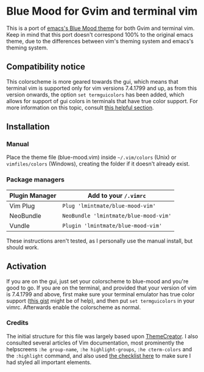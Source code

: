 # Blue Mood for Gvim and terminal vim

This is a port of [emacs's Blue Mood theme](https://emacsthemes.com/themes/blue-mood-theme.html) for both Gvim and terminal vim. Keep in mind that this port doesn't correspond 100% to the original emacs theme, due to the differences between vim's theming system and emacs's theming system.

## Compatibility notice

This colorscheme is more geared towards the gui, which means that terminal vim is supported only for vim versions 7.4.1799 and up, as from this version onwards, the option `set termguicolors` has been added, which allows for support of gui colors in terminals that have true color support. For more information on this topic, consult [this helpful section](https://github.com/mhinz/vim-galore#true-colors).

## Installation

### Manual

Place the theme file (blue-mood.vim) inside `~/.vim/colors` (Unix) or `vimfiles/colors` (Windows), creating the folder if it doesn't already exist.

### Package managers

Plugin Manager  | Add to your `/.vimrc`
--------------- | --------------------------------------------------
Vim Plug        | `Plug 'lmintmate/blue-mood-vim'`
NeoBundle       | `NeoBundle 'lmintmate/blue-mood-vim'`
Vundle          | `Plugin 'lmintmate/blue-mood-vim'`

These instructions aren't tested, as I personally use the manual install, but should work.

## Activation

If you are on the gui, just set your colorscheme to blue-mood and you're good to go. If you are on the terminal, and provided that your version of vim is 7.4.1799 and above, first make sure your terminal emulator has true color support ([this gist](https://gist.github.com/XVilka/8346728) might be of help), and then put `set termguicolors` in your vimrc. Afterwards enable the colorscheme as normal.

### Credits

The initial structure for this file was largely based upon [ThemeCreator](https://github.com/mswift42/themecreator). I also consulted several articles of Vim documentation, most prominently the helpscreens `:he group-name`, `:he highlight-groups`, `:he cterm-colors` and the `:highlight` command, and also used [the checklist here](http://vimcasts.org/episodes/creating-colorschemes-for-vim/) to make sure I had styled all important elements.
